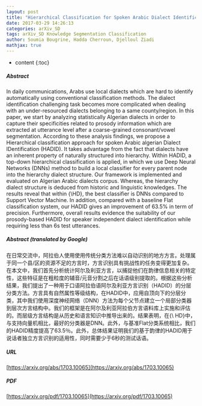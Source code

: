 ```yaml
---
layout: post
title: "Hierarchical Classification for Spoken Arabic Dialect Identification using Prosody: Case of Algerian Dialects"
date: 2017-03-29 14:26:13
categories: arXiv_SD
tags: arXiv_SD Knowledge Segmentation Classification
author: Soumia Bougrine, Hadda Cherroun, Djelloul Ziadi
mathjax: true
---
```


* content
{:toc}

##### Abstract
In daily communications, Arabs use local dialects which are hard to identify automatically using conventional classification methods. The dialect identification challenging task becomes more complicated when dealing with an under-resourced dialects belonging to a same county/region. In this paper, we start by analyzing statistically Algerian dialects in order to capture their specificities related to prosody information which are extracted at utterance level after a coarse-grained consonant/vowel segmentation. According to these analysis findings, we propose a Hierarchical classification approach for spoken Arabic algerian Dialect IDentification (HADID). It takes advantage from the fact that dialects have an inherent property of naturally structured into hierarchy. Within HADID, a top-down hierarchical classification is applied, in which we use Deep Neural Networks (DNNs) method to build a local classifier for every parent node into the hierarchy dialect structure. Our framework is implemented and evaluated on Algerian Arabic dialects corpus. Whereas, the hierarchy dialect structure is deduced from historic and linguistic knowledges. The results reveal that within {\HD}, the best classifier is DNNs compared to Support Vector Machine. In addition, compared with a baseline Flat classification system, our HADID gives an improvement of 63.5% in term of precision. Furthermore, overall results evidence the suitability of our prosody-based HADID for speaker independent dialect identification while requiring less than 6s test utterances.

##### Abstract (translated by Google)
在日常交流中，阿拉伯人使用使用传统分类方法难以自动识别的地方方言。处理属于同一个县/区的资源不足的方言时，方言识别具有挑战性的任务变得更加复杂。在本文中，我们首先分析统计阿尔及利亚方言，以捕捉他们在韵律信息相关的特定性，这些特征是在粗粒度的辅音/元音分割之后在话语级别提取的。根据这些分析结果，我们提出了一种用于口语阿拉伯语阿尔及利亚方言识别（HADID）的分层分类方法。方言具有自然属性等级结构，在HADID中，应用自顶向下的分层分类，其中我们使用深度神经网络（DNN）方法为每个父节点建立一个局部分类器到层次方言结构中。我们的框架是在阿尔及利亚阿拉伯方言语料库上实施和评估的。而层级方言结构是从历史和语言知识中推导出来的。结果表明，在{\ HD}中，与支持向量机相比，最好的分类器是DNN。此外，与基准Flat分类系统相比，我们的HADID精度提高了63.5％。此外，总体结果证明我们的基于韵律的HADID用于说话者独立方言识别的适用性，同时需要少于6秒的测试话语。

##### URL
[https://arxiv.org/abs/1703.10065](https://arxiv.org/abs/1703.10065)

##### PDF
[https://arxiv.org/pdf/1703.10065](https://arxiv.org/pdf/1703.10065)

